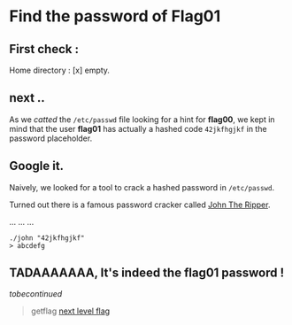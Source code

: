 # Find the password of Flag01

## First check :
Home directory : \[x\] empty.

## next ..

As we _catted_ the `/etc/passwd` file looking for a hint for **flag00**, we kept in mind that the user **flag01** has actually a hashed code `42jkfhgjkf` in the password placeholder.

## Google it.

Naively, we looked for a tool to crack a hashed password in `/etc/passwd`.

Turned out there is a famous password cracker called [John The Ripper](https://askubuntu.com/questions/427770/can-users-passwords-be-cracked-from-etc-shadow-file).

...
...
...

```
./john "42jkfhgjkf"
> abcdefg
```

## TADAAAAAAA, It's indeed the flag01 password !

_tobecontinued_

> getflag
> [next level flag](https://github.com/XD-OB/snowcrash/blob/master/level01/flag)
